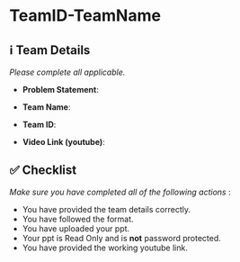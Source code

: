 # TeamID-TeamName

## ℹ️ Team Details

 _Please complete all applicable._

- **Problem Statement**:

- **Team Name**:

- **Team ID**:   

- **Video Link (youtube)**: 




## ✅ Checklist

_Make sure you have completed all of the following actions_ :

-  You have provided the team details correctly.
-  You have followed the format.
-  You have uploaded your ppt.
-  Your ppt is Read Only and is **not** password protected.
-  You have provided the working youtube link.

